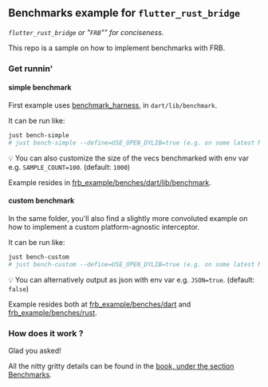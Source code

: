 ## Benchmarks example for `flutter_rust_bridge`

*`flutter_rust_bridge` or "`FRB`"" for conciseness.*

This repo is a sample on how to implement benchmarks with FRB.

### Get runnin'

#### simple benchmark

First example uses [benchmark_harness](https://pub.dev/packages/benchmark_harness), in `dart/lib/benchmark`.

It can be run like:

```sh
just bench-simple
# just bench-simple --define=USE_OPEN_DYLIB=true (e.g. on some latest MacOS Silicon)
```

:bulb: You can also customize the size of the vecs benchmarked with env var e.g. `SAMPLE_COUNT=100`. (default: `1000`)

Example resides in [frb_example/benches/dart/lib/benchmark](https://github.com/fzyzcjy/flutter_rust_bridge/tree/master/frb_example/benches/dart/lib/benchmark).

#### custom benchmark

In the same folder, you'll also find a slightly more convoluted example on how to implement a custom platform-agnostic interceptor.

It can be run like:

```sh
just bench-custom
# just bench-custom --define=USE_OPEN_DYLIB=true (e.g. on some latest MacOS Silicon)
```

:bulb: You can alternatively output as json with env var e.g. `JSON=true`. (default: `false`)

Example resides both at [frb_example/benches/dart](https://github.com/fzyzcjy/flutter_rust_bridge/tree/master/frb_example/benches/dart)
and [frb_example/benches/rust](https://github.com/fzyzcjy/flutter_rust_bridge/tree/master/frb_example/benches/rust).

### How does it work ?

Glad you asked!

All the nitty gritty details can be found in the [book, under the section Benchmarks](http://cjycode.com/flutter_rust_bridge/feature/benchmarks.html).
